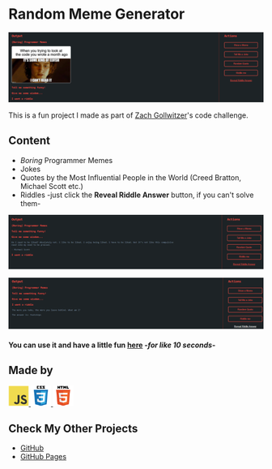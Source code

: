 # Random Meme Generator

<img src="/visual2.png"></img>

This is a fun project I made as part of <a href="https://twitter.com/z_gollwitzer13"> Zach Gollwitzer</a>'s code challenge.

## Content
- <em>Boring</em> Programmer Memes
- Jokes
- Quotes by the Most Influential People in the World (Creed Bratton, Michael Scott etc.)
- Riddles -just click the <b>Reveal Riddle Answer</b> button, if you can't solve them-

<img src="/visual3.png"></img>

<img src="/visual4.png"></img>

#### You can use it and have a little fun <a href="https://davutkulaksiz.github.io/memegenerator/">here</a> -<em>for like 10 seconds</em>-



## Made by
<p align="left"> <a href="https://developer.mozilla.org/en-US/docs/Web/JavaScript" target="_blank"> <img src="https://raw.githubusercontent.com/devicons/devicon/master/icons/javascript/javascript-original.svg" alt="javascript" width="40" height="40"/> </a> <a href="https://www.w3schools.com/css/" target="_blank"> <img src="https://raw.githubusercontent.com/devicons/devicon/master/icons/css3/css3-original-wordmark.svg" alt="css3" width="40" height="40"/> </a> <a href="https://www.w3.org/html/" target="_blank"> <img src="https://raw.githubusercontent.com/devicons/devicon/master/icons/html5/html5-original-wordmark.svg" alt="html5" width="40" height="40"/> </a> </p>

## Check My Other Projects
- <a href="https://github.com/davutkulaksiz">GitHub</a>
- <a href="https://davutkulaksiz.github.io/">GitHub Pages</a>
